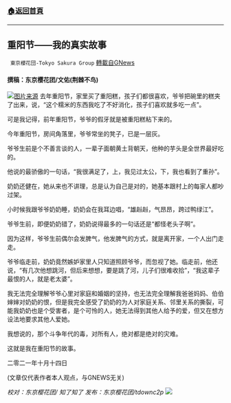###  [:house:返回首頁](https://github.com/ourhimalayas/txt)
---


## 重阳节——我的真实故事
` 東京櫻花団-Tokyo Sakura Group` [轉載自GNews](https://gnews.org/zh-hans/1593064/)

#### 撰稿：东京樱花团/文佑(荆棘不鸟)
![](https://assets.gnews.org/wp-content/uploads/2021/10/1-77.jpg)[图片来源](http://www.xinshidai001.com/a/suzaolunzhexue/2020/1110/84.html)
去年重阳节，家里买了重阳糕，孩子们都很喜欢，爷爷把碗里的糕夹了出来，说，“这个糯米的东西我吃了不好消化，孩子们喜欢就多吃一点”。

可是我记得，前年重阳节，爷爷的假牙就是被重阳糕粘下来的。

今年重阳节，房间角落里，爷爷常坐的凳子，已是一层灰。

爷爷生前是个不善言谈的人，一辈子面朝黄土背朝天，他种的芋头是全世界最好吃的。

他说的最骄傲的一句话，“我很满足了，上，我见过太公，下，我也看到了重孙”。

奶奶还健在，她从来也不讲理，总是认为自己是对的，她基本跟村上的每家人都吵过架。

小时候我跟爷爷奶奶睡，奶奶会在我耳边唱，“雄赳赳，气昂昂，跨过鸭绿江”。

爷爷生前，即便奶奶错了，奶奶说得最多的一句话还是“都怪老头子啊”。

因为这样，爷爷生前偶尔会发脾气，他发脾气的方式，就是离开家，一个人出门走走。

爷爷临走前，奶奶竟然嫉妒家里人只知道照顾爷爷，而忽视了她。临走前，他还说，“有几次他想跳河，但后来想想，要是跳了河，儿子们很难收拾”，“我这辈子最恨的人，就是老太婆”。

我无法完全理解爷爷心里对家庭和婚姻的坚持，也无法完全理解我爸爸妈妈、伯伯婶婶对奶奶的恨，但是我完全感受了奶奶的为人对家庭关系、邻里关系的撕裂，可能我奶奶也是个受害者，是个可怜的人，她无法得到其他人给予的爱，但又在想方设法地要求其他人爱她。

我想说的，那个斗争年代的毒，对所有人，绝对都是绝对的灾难。

这就是我在重阳节的故事。

二零二一年十月十四日

(文章仅代表作者本人观点，与GNEWS无关)

*校对：东京樱花团/ 知了知了
发布：东京樱花团/tdownc2p*
![](https://assets.gnews.org/wp-content/uploads/2021/08/image0-1-36.jpg)

